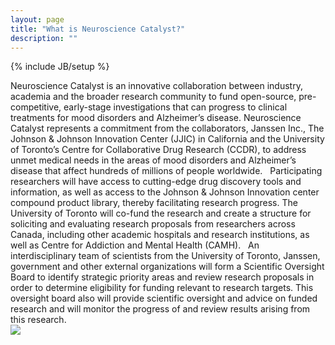```yaml
---
layout: page
title: "What is Neuroscience Catalyst?"
description: ""
---
```

{% include JB/setup %}

<div class="row">
  <div class="content col-sm-8 col-sm-push-4">
    Neuroscience Catalyst is an innovative collaboration between industry, academia and the broader research community to fund open-source, pre-competitive, early-stage investigations that can progress to clinical treatments for mood disorders and Alzheimer’s disease. Neuroscience Catalyst represents a commitment from the collaborators, Janssen Inc., The Johnson & Johnson Innovation Center (JJIC) in California and the University of Toronto’s Centre for Collaborative Drug Research (CCDR), to address unmet medical needs in the areas of mood disorders and Alzheimer’s disease that affect hundreds of millions of people worldwide.
     
    Participating researchers will have access to cutting-edge drug discovery tools and information, as well as access to the Johnson & Johnson Innovation center compound product library, thereby facilitating research progress. The University of Toronto will co-fund the research and create a structure for soliciting and evaluating research proposals from researchers across Canada, including other academic hospitals and research institutions, as well as Centre for Addiction and Mental Health (CAMH).
     
    An interdisciplinary team of scientists from the University of Toronto, Janssen, government and other external organizations will form a Scientific Oversight Board to identify strategic priority areas and review research proposals in order to determine eligibility for funding relevant to research targets.  This oversight board also will provide scientific oversight and advice on funded research and will monitor the progress of and review results arising from this research.
  </div>
  <div class="sidebar col-sm-4 col-sm-pull-8">
    <div class="block">
      <img src="{{site.url}}/assets/images/head.png" />
    </div>
  </div>
</div>
